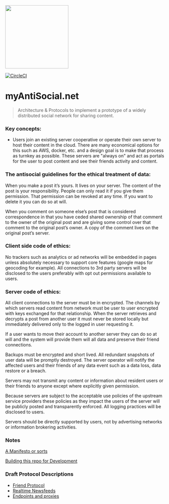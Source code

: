 
<img src="https://raw.githubusercontent.com/antiSocialNet/antiSocial/master/assets/octocloud/logo.svg" height="200">



[![CircleCI](https://circleci.com/gh/mediapolis/digitopia-social.svg?style=svg&circle-token=49210d6a4129ef34759580c5288383f49f57528b)](https://circleci.com/gh/mediapolis/digitopia-social)

# myAntiSocial.net

> Architecture & Protocols to implement a prototype of a widely distributed social network for sharing content.

### Key concepts:

- Users join an existing server cooperative or operate their own server to host their content in the cloud. There are many economical options for this such as AWS, docker, etc. and a design goal is to make that process as turnkey as possible. These servers are "always on" and act as portals for the user to post content and see their friends activity and content.

### The antisocial guidelines for the ethical treatment of data:
When you make a post it’s yours. It lives on your server. The content of the post is your responsibility. People can only read it if you give them permission. That permission can be revoked at any time. If you want to delete it you can do so at will.

When you comment on someone else’s post that is considered correspondence in that you have ceded shared ownership of that comment to the owner of the original post and are giving some control over that comment to the original post’s owner. A copy of the comment lives on the original post’s server.

### Client side code of ethics:
No trackers such as analytics or ad networks will be embedded in pages unless absolutely necessary to support core features (google maps for geocoding for example). All connections to 3rd party servers will be disclosed to the users preferably with opt out permissions available to users.

### Server code of ethics:
All client connections to the server must be in encrypted. The channels by which servers read content from network must be user to user encrypted with keys exchanged for that relationship. When the server retrieves and decrypts a post from another user it must never be stored locally but immediately delivered only to the logged in user requesting it.

If a user wants to move their account to another server they can do so at will and the system will provide them will all data and preserve their friend connections.

Backups must be encrypted and short lived. All redundant snapshots of user data will be promptly destroyed. The server operator will notify the affected users and their friends of any data event such as a data loss, data restore or a breach.

Servers may not transmit any content or information about resident users or their friends to anyone except where explicitly given permission.

Because servers are subject to the acceptable use policies of the upstream service providers these policies as they impact the users of the server will be publicly posted and transparently enforced. All logging practices will be disclosed to users.

Servers should be directly supported by users, not by advertising networks or information brokering activities.

### Notes

[A Manifesto or sorts](https://github.com/antiSocialNet/antiSocial/blob/master/notes/manifesto.md)

[Building this repo for Development](https://github.com/antiSocialNet/antiSocial/blob/master/notes/development.md)

### Draft Protocol Descriptions
* [Friend Protocol ](https://github.com/antiSocialNet/antiSocial/blob/master/notes/friends.md)
* [Realtime Newsfeeds](https://github.com/antiSocialNet/antiSocial/blob/master/notes/pushfeeds.md)
* [Endpoints and proxies](https://github.com/antiSocialNet/antiSocial/blob/master/notes/reverse-proxy.md)
